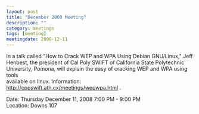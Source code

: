 ```yaml
---
layout: post
title: "December 2008 Meeting"
description: ""
category: meetings
tags: [meeting]
meetingdate: 2008-12-11
---
```


In a talk called "How to Crack WEP and WPA Using Debian GNU/Linux," Jeff       
Henbest, the president of Cal Poly SWIFT of California State Polytechnic       
University, Pomona, will explain the easy of cracking WEP and WPA using tools  
available on linux. Information: http://cppswift.ath.cx/meetings/wepwpa.html . 
                                                                             
Date: Thursday December 11, 2008 7:00 PM - 9:00 PM                               
Location: Downs 107                                         
